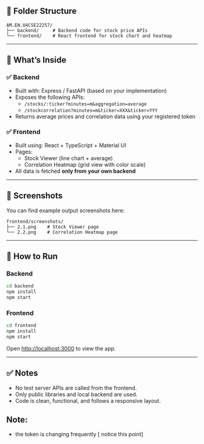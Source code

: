 ## 📁 Folder Structure

```
AM.EN.U4CSE22257/
├── backend/     # Backend code for stock price APIs
└── frontend/    # React frontend for stock chart and heatmap
```

---

## 🧠 What’s Inside

### ✅ Backend
- Built with: Express / FastAPI (based on your implementation)
- Exposes the following APIs:
  - `/stocks/:ticker?minutes=m&aggregation=average`
  - `/stockcorrelation?minutes=m&ticker=XXX&ticker=YYY`
- Returns average prices and correlation data using your registered token

### ✅ Frontend
- Built using: React + TypeScript + Material UI
- Pages:
  - Stock Viewer (line chart + average)
  - Correlation Heatmap (grid view with color scale)
- All data is fetched **only from your own backend**

---

## 📸 Screenshots
You can find example output screenshots here:

```
frontend/screenshots/
├── 2.1.png    # Stock Viewer page
└── 2.2.png    # Correlation Heatmap page
```

---

## 🚀 How to Run

### Backend
```bash
cd backend
npm install
npm start
```

### Frontend
```bash
cd frontend
npm install
npm start
```

Open [http://localhost:3000](http://localhost:3000) to view the app.

---

## ✅ Notes

- No test server APIs are called from the frontend.
- Only public libraries and local backend are used.
- Code is clean, functional, and follows a responsive layout.

## **Note:**
- the token is changing frequently [ notice this point]